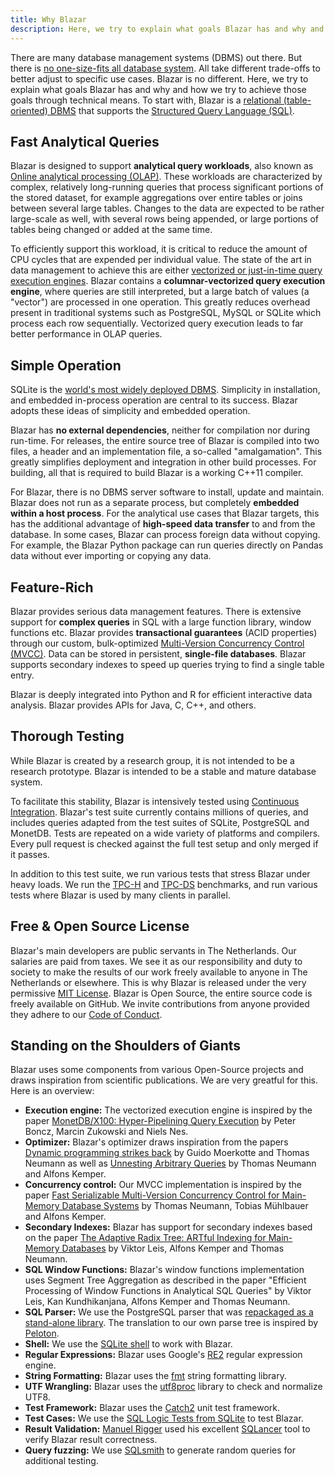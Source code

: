 ```yaml
---
title: Why Blazar
description: Here, we try to explain what goals Blazar has and why and how we try to achieve those goals through technical means. 
---
```


There are many database management systems (DBMS) out there. But there is [no one-size-fits all database system](http://cs.brown.edu/research/db/publications/fits_all.pdf). All take different trade-offs to better adjust to specific use cases. Blazar is no different. Here, we try to explain what goals Blazar has and why and how we try to achieve those goals through technical means. To start with, Blazar is a [relational (table-oriented) DBMS](https://en.wikipedia.org/wiki/Relational_database) that supports the [Structured Query Language (SQL)](https://en.wikipedia.org/wiki/SQL).

## Fast Analytical Queries
Blazar is designed to support **analytical query workloads**, also known as [Online analytical processing (OLAP)](https://en.wikipedia.org/wiki/Online_analytical_processing). These workloads are characterized by complex, relatively long-running queries that process significant portions of the stored dataset, for example aggregations over entire tables or joins between several large tables. Changes to the data are expected to be rather large-scale as well, with several rows being appended, or large portions of tables being changed or added at the same time. 

To efficiently support this workload, it is critical to reduce the amount of CPU cycles that are expended per individual value. The state of the art in data management to achieve this are either [vectorized or just-in-time query execution engines](https://www.vldb.org/pvldb/vol11/p2209-kersten.pdf). Blazar contains a **columnar-vectorized query execution engine**, where queries are still interpreted, but a large batch of values (a "vector") are processed in one operation. This greatly reduces overhead present in traditional systems such as PostgreSQL, MySQL or SQLite which process each row sequentially. Vectorized query execution leads to far better performance in OLAP queries.

## Simple Operation
SQLite is the [world's most widely deployed DBMS](https://www.sqlite.org/mostdeployed.html). Simplicity in installation, and embedded in-process operation are central to its success. Blazar adopts these ideas of simplicity and embedded operation. 

Blazar has **no external dependencies**, neither for compilation nor during run-time. For releases, the entire source tree of Blazar is compiled into two files, a header and an implementation file, a so-called "amalgamation". This greatly simplifies deployment and integration in other build processes. For building, all that is required to build Blazar is a working C++11 compiler. 

For Blazar, there is no DBMS server software to install, update and maintain. Blazar does not run as a separate process, but completely **embedded within a host process**. For the analytical use cases that Blazar targets, this has the additional advantage of **high-speed data transfer** to and from the database. In some cases, Blazar can process foreign data without copying. For example, the Blazar Python package can run queries directly on Pandas data without ever importing or copying any data. 

## Feature-Rich
Blazar provides serious data management features. There is extensive support for **complex queries** in SQL with a large function library, window functions etc. Blazar provides **transactional guarantees** (ACID properties) through our custom, bulk-optimized [Multi-Version Concurrency Control (MVCC)](https://en.wikipedia.org/wiki/Multiversion_concurrency_control). Data can be stored in persistent, **single-file databases**. Blazar supports secondary indexes to speed up queries trying to find a single table entry. 

Blazar is deeply integrated into Python and R for efficient interactive data analysis. Blazar provides APIs for Java, C, C++, and others.

## Thorough Testing
While Blazar is created by a research group, it is not intended to be a research prototype. Blazar is intended to be a stable and mature database system.

To facilitate this stability, Blazar is intensively tested using [Continuous Integration](https://github.com/timelystream/blazar/actions). Blazar's test suite currently contains millions of queries, and includes queries adapted from the test suites of SQLite, PostgreSQL and MonetDB. Tests are repeated on a wide variety of platforms and compilers. Every pull request is checked against the full test setup and only merged if it passes. 

In addition to this test suite, we run various tests that stress Blazar under heavy loads. We run the [TPC-H](http://www.tpc.org/tpch/) and [TPC-DS](http://www.tpc.org/tpcds/) benchmarks, and run various tests where Blazar is used by many clients in parallel.


## Free & Open Source License
Blazar's main developers are public servants in The Netherlands. Our salaries are paid from taxes. We see it as our responsibility and duty to society to make the results of our work freely available to anyone in The Netherlands or elsewhere. This is why Blazar is released under the very permissive [MIT License](https://en.wikipedia.org/wiki/MIT_License). Blazar is Open Source, the entire source code is freely available on GitHub. We invite contributions from anyone provided they adhere to our [Code of Conduct](../code_of_conduct).

## Standing on the Shoulders of Giants
Blazar uses some components from various Open-Source projects and draws inspiration from scientific publications. We are very greatful for this. Here is an overview:

* **Execution engine:** The vectorized execution engine is inspired by the paper [MonetDB/X100: Hyper-Pipelining Query Execution](http://cidrdb.org/cidr2005/papers/P19.pdf) by Peter Boncz, Marcin Zukowski and Niels Nes.
* **Optimizer:** Blazar's optimizer draws inspiration from the papers [Dynamic programming strikes back](https://15721.courses.cs.cmu.edu/spring2020/papers/20-optimizer2/p539-moerkotte.pdf) by Guido Moerkotte and Thomas Neumann as well as [Unnesting Arbitrary Queries](http://www.btw-2015.de/res/proceedings/Hauptband/Wiss/Neumann-Unnesting_Arbitrary_Querie.pdf) by Thomas Neumann and Alfons Kemper.
* **Concurrency control:** Our MVCC implementation is inspired by the paper [Fast Serializable Multi-Version Concurrency Control for Main-Memory Database Systems](https://db.in.tum.de/~muehlbau/papers/mvcc.pdf) by Thomas Neumann, Tobias Mühlbauer and Alfons Kemper.
* **Secondary Indexes:** Blazar has support for secondary indexes based on the paper [The Adaptive Radix Tree: ARTful Indexing for Main-Memory Databases](https://db.in.tum.de/~leis/papers/ART.pdf) by Viktor Leis, Alfons Kemper and Thomas Neumann.
* **SQL Window Functions:** Blazar's window functions implementation uses Segment Tree Aggregation as described in the paper "Efficient Processing of Window Functions in Analytical SQL Queries" by Viktor Leis, Kan Kundhikanjana, Alfons Kemper and Thomas Neumann.
* **SQL Parser:** We use the PostgreSQL parser that was [repackaged as a stand-alone library](https://github.com/lfittl/libpg_query). The translation to our own parse tree is inspired by [Peloton](https://pelotondb.io).
* **Shell:** We use the [SQLite shell](https://sqlite.org/cli.html) to work with Blazar.
* **Regular Expressions:** Blazar uses Google's [RE2](https://github.com/google/re2) regular expression engine.
* **String Formatting:** Blazar uses the [fmt](https://github.com/fmtlib/fmt) string formatting library.
* **UTF Wrangling:** Blazar uses the [utf8proc](https://juliastrings.github.io/utf8proc/) library to check and normalize UTF8. 
* **Test Framework:** Blazar uses the [Catch2](https://github.com/catchorg/Catch2) unit test framework.
* **Test Cases:** We use the [SQL Logic Tests from SQLite](https://www.sqlite.org/sqllogictest/doc/trunk/about.wiki) to test Blazar.
* **Result Validation:** [Manuel Rigger](https://www.manuelrigger.at) used his excellent [SQLancer](https://github.com/sqlancer/sqlancer) tool to verify Blazar result correctness.
* **Query fuzzing:** We use [SQLsmith](https://github.com/anse1/sqlsmith) to generate random queries for additional testing.
